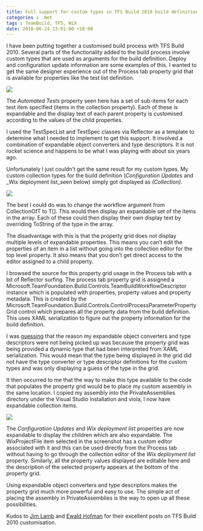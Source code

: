 ```yaml
---
title: Full support for custom types in TFS Build 2010 build definition editor
categories : .Net
tags : TeamBuild, TFS, WiX
date: 2010-06-24 13:01:00 +10:00
---
```


I have been putting together a customised build process with TFS Build 2010. Several parts of the functionality added to the build process involve custom types that are used as arguments for the build definition. Deploy and configuration update information are some examples of this. I wanted to get the same designer experience out of the Process tab property grid that is available for properties like the test list definition.

![][0]

The _Automated Tests_ property seen here has a set of sub-items for each test item specified (items in the collection property). Each of these is expandable and the display text of each parent property is customised according to the values of the child properties.

<!--more-->

I used the TestSpecList and TestSpec classes via Reflector as a template to determine what I needed to implement to get this support. It involved a combination of expandable object converters and type descriptors. It is not rocket science and happens to be what I was playing with about six years ago.

Unfortunately I just couldn’t get the same result for my custom types. My custom collection types for the build definition (_Configuration Updates_ and _Wix deployment list_seen below) simply got displayed as _(Collection)_.

![][1]

The best I could do was to change the workflow argument from CollectionOfT to T[]. This would then display an expandable set of the items in the array. Each of these could then display their own display text by overriding ToString of the type in the array.

The disadvantage with this is that the property grid does not display multiple levels of expandable properties. This means you can’t edit the properties of an item in a list without going into the collection editor for the top level property. It also means that you don’t get direct access to the editor assigned to a child property.

I browsed the source for this property grid usage in the Process tab with a bit of Reflector surfing. The process tab property grid is assigned a Microsoft.TeamFoundation.Build.Controls.TeamBuildWorkflowDescriptor instance which is populated with properties, property values and property metadata. This is created by the Microsoft.TeamFoundation.Build.Controls.ControlProcessParameterPropertyGrid control which prepares all the property data from the build definition. This uses XAML serialization to figure out the property information for the build definition.

I was [guessing][2] that the reason my expandable object converters and type descriptors were not being picked up was because the property grid was being provided a dynamic type that had been interpreted from XAML serialization. This would mean that the type being displayed in the grid did not have the type converter or type descriptor definitions for the custom types and was only displaying a guess of the type in the grid.

It then occurred to me that the way to make this type available to the code that populates the property grid would be to place my custom assembly in the same location. I copied my assembly into the PrivateAssemblies directory under the Visual Studio installation and viola, I now have expandable collection items.

![][3]

The _Configuration Updates_ and _Wix deployment list_ properties are now expandable to display the children which are also expandable. The WixProjectFile item selected in the screenshot has a custom editor associated with it and this can be used directly from the Process tab without having to go through the collection editor of the _Wix deployment list_ property. Similarly, all the property values displayed are editable here and the description of the selected property appears at the bottom of the property grid.

Using expandable object converters and type descriptors makes the property grid much more powerful and easy to use. The simple act of placing the assembly in PrivateAssemblies is the way to open up all these possibilities.

Kudos to [Jim Lamb][4] and [Ewald Hofman][5] for their excellent posts on TFS Build 2010 customisation.

[0]: /files/image_19.png
[1]: /files/image_20.png
[2]: http://social.msdn.microsoft.com/Forums/en-US/tfsbuild/thread/624bbb4b-9996-4945-bb82-56e72a718b9f
[3]: /files/image_21.png
[4]: http://blogs.msdn.com/b/jimlamb/archive/2010/02/12/how-to-create-a-custom-workflow-activity-for-tfs-build-2010.aspx
[5]: http://www.ewaldhofman.nl/?tag=/build+2010+customization

